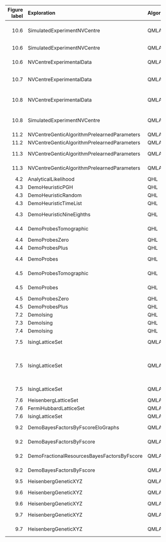|   Figure label | Exploration                                 | Algorithm   |   Experiments |   Particles | Comment                                     | Data folder       | Plot method                              |   Plot level | Folder                                          | Name                          | Run time        |
|---------------:|:--------------------------------------------|:------------|--------------:|------------:|:--------------------------------------------|:------------------|:-----------------------------------------|-------------:|:------------------------------------------------|:------------------------------|:----------------|
|           10.6 | SimulatedExperimentNVCentre                 | QMLA        |          1000 |        3000 | (b) Simulation data                         | 2019/Oct_02/18_16 | plot_dynamics_multiple_models            |            1 | performance                                     | dynamics                      | 0 days 16:40:00 |
|           10.6 | SimulatedExperimentNVCentre                 | QMLA        |          1000 |        3000 | Simulation data                             | 2019/Oct_02/18_16 | _plot_model_terms                        |            1 | single\_instance\_plots/qmla\_1/                | composition\_of\_models       | 0 days 16:40:00 |
|           10.6 | NVCentreExperimentalData                    | QMLA        |          1000 |        3000 | Experimental data                           | 2019/Oct_02/18_01 | _plot_model_terms                        |            1 | single\_instance\_plots/qmla\_1/                | composition\_of\_models       | 0 days 16:40:00 |
|           10.7 | NVCentreExperimentalData                    | QMLA        |          1000 |        3000 | (a) Experimental data                       | 2019/Oct_02/18_01 | plot_dynamics_multiple_models            |            1 | performance                                     | dynamics                      | 0 days 16:40:00 |
|           10.8 | NVCentreExperimentalData                    | QMLA        |          1000 |        3000 | (b) Experimental data                       | 2019/Oct_02/18_01 | plot_terms_and_parameters                |            1 | champion\_models                                | terms\_and\_params            | 0 days 16:40:00 |
|           10.8 | SimulatedExperimentNVCentre                 | QMLA        |          1000 |        3000 | (a) Simulation data                         | 2019/Oct_02/18_16 | plot_terms_and_parameters                |            1 | champion\_models                                | terms\_and\_params            | 0 days 16:40:00 |
|           11.2 | NVCentreGenticAlgorithmPrelearnedParameters | QMLA        |             2 |           5 | (Right) times                               | Sep_09/12_00      | generate_evaluation_data                 |            1 | evaluation                                      | times                         | 0 days 00:25:00 |
|           11.2 | NVCentreGenticAlgorithmPrelearnedParameters | QMLA        |             2 |           5 | (Left) probes                               | Sep_09/12_00      | generate_evaluation_data                 |            1 | evaluation                                      | probes                        | 0 days 00:25:00 |
|           11.3 | NVCentreGenticAlgorithmPrelearnedParameters | QMLA        |             2 |           5 | Subfigure (b)                               | Sep_09/12_00      | _plot_dynamics                           |            1 | single\_instance\_plots/qmla\_1/model\_training | dynamics                      | 0 days 00:25:00 |
|           11.3 | NVCentreGenticAlgorithmPrelearnedParameters | QMLA        |             2 |           5 | Subfigure (a)                               | Sep_09/12_00      | _plot_gene_pool_progression              |            1 | single\_instance\_plots/qmla\_1                 | gene\_pool\_progression       | 0 days 00:25:00 |
|            4.2 | AnalyticalLikelihood                        | QHL         |           500 |        2000 |                                             | Nov_16/14_28      | _plot_learning_summary                   |            4 | single\_instance\_plots/model\_training         | learning\_summary             | 0 days 00:11:55 |
|            4.3 | DemoHeuristicPGH                            | QHL         |          1000 |        3000 | PGH                                         | Nov_27/19_39      | _plot_heuristic_attributes               |            4 | single\_instance\_plots/qmla\_1/model\_training | heuristic\_attributes         | 0 days 00:09:41 |
|            4.3 | DemoHeuristicRandom                         | QHL         |          1000 |        3000 | Random                                      | Nov_27/19_47      | _plot_heuristic_attributes               |            4 | single\_instance\_plots/qmla\_1/model\_training | heuristic\_attributes         | 0 days 00:09:51 |
|            4.3 | DemoHeuristicTimeList                       | QHL         |          1000 |        3000 | Time list                                   | Nov_27/19_42      | _plot_heuristic_attributes               |            4 | single\_instance\_plots/qmla\_1/model\_training | heuristic\_attributes         | 0 days 00:10:16 |
|            4.3 | DemoHeuristicNineEighths                    | QHL         |          1000 |        3000 | (9/8)^k heuristic                           | Nov_27/19_40      | _plot_heuristic_attributes               |            4 | single\_instance\_plots/qmla\_1/model\_training | heuristic\_attributes         | 0 days 00:08:42 |
|            4.4 | DemoProbesTomographic                       | QHL         |          1000 |        3000 | tomographic probes                          | Nov_27/14_46      | _plot_heuristic_attributes               |            4 | single\_instance\_plots/qmla\_1/model\_training | probes\_bloch\_sphere         | 0 days 00:13:20 |
|            4.4 | DemoProbesZero                              | QHL         |          1000 |        3000 | |0> probe                                   | Nov_27/14_45      | _plot_heuristic_attributes               |            4 | single\_instance\_plots/qmla\_1/                | probes\_bloch\_sphere         | 0 days 00:13:20 |
|            4.4 | DemoProbesPlus                              | QHL         |          1000 |        3000 | |+> probe                                   | Nov_27/14_43      | _plot_heuristic_attributes               |            4 | single\_instance\_plots/qmla\_1                 | probes\_bloch\_sphere         | 0 days 00:13:20 |
|            4.4 | DemoProbes                                  | QHL         |          1000 |        3000 | random probes                               | Nov_27/14_47      | _plot_heuristic_attributes               |            4 | single\_instance\_plots/qmla\_1/model\_training | probes\_bloch\_sphere         | 0 days 00:13:20 |
|            4.5 | DemoProbesTomographic                       | QHL         |          1000 |        3000 | tomographic probes                          | Nov_27/14_46      | _plot_heuristic_attributes               |            4 | single\_instance\_plots/model\_training         | heuristic\_attributes         | 0 days 00:13:20 |
|            4.5 | DemoProbes                                  | QHL         |          1000 |        3000 | random probes                               | Nov_27/14_47      | _plot_heuristic_attributes               |            4 | single\_instance\_plots/model\_training         | heuristic\_attributes         | 0 days 00:13:20 |
|            4.5 | DemoProbesZero                              | QHL         |          1000 |        3000 | |0> probe                                   | Nov_27/14_45      | _plot_heuristic_attributes               |            4 | single\_instance\_plots/model\_training         | heuristic\_attributes         | 0 days 00:13:20 |
|            4.5 | DemoProbesPlus                              | QHL         |          1000 |        3000 | |+> probe                                   | Nov_27/14_43      | _plot_heuristic_attributes               |            4 | single\_instance\_plots/model\_training         | heuristic\_attributes         | 0 days 00:13:20 |
|            7.2 | DemoIsing                                   | QHL         |           500 |        5000 |                                             | Nov_18/13_56      | _plot_learning_summary                   |            6 | single\_instance\_plots                         | learning\_summary             | 0 days 03:13:50 |
|            7.3 | DemoIsing                                   | QHL         |          1000 |        5000 |                                             | Nov_18/13_56      | _plot_learning_summary                   |            6 | single\_instance\_plots                         | learning\_summary             | 0 days 03:13:50 |
|            7.4 | DemoIsing                                   | QHL         |          1000 |        5000 |                                             | Nov_18/13_56      | _plot_dynamics                           |            6 | single\_instance\_plots                         | dynamics                      | 0 days 03:13:50 |
|            7.5 | IsingLatticeSet                             | QMLA        |          1000 |        4000 | Subfigures (c),(d)                          | Nov_19/12_04      | _plot_dynamics_all_models_on_branches    |            2 | single\_instance\_plots/qmla\_1/branches        | dynamics\_branch\_1.png       | 0 days 03:36:40 |
|            7.5 | IsingLatticeSet                             | QMLA        |          1000 |        4000 | Overall figure combines default plots below | Nov_19/12_04      | N/A                                      |            1 | single\_instance\_plots                         |                               | 0 days 03:36:40 |
|            7.5 | IsingLatticeSet                             | QMLA        |          1000 |        4000 | Subfigure (e)                               | Nov_19/12_04      | _plot_bayes_factors                      |            3 | single\_instance\_plots/qmla\_1/                | bayes\_factors.png            | 0 days 03:36:40 |
|            7.6 | HeisenbergLatticeSet                        | QMLA        |          1000 |        4000 | Heisenberg                                  | Oct_22/20_45      | plot_scores                              |            1 | performance                                     | model\_wins                   | 0 days 05:33:20 |
|            7.6 | FermiHubbardLatticeSet                      | QMLA        |          1000 |        4000 | Hubbard                                     | Oct_02/00_09      | plot_scores                              |            1 | performance                                     | model\_wins                   | 1 days 09:20:00 |
|            7.6 | IsingLatticeSet                             | QMLA        |          1000 |        4000 | Ising                                       | Sep_30/22_40      | plot_scores                              |            1 | performance                                     | model\_wins                   | 0 days 05:33:20 |
|            9.2 | DemoBayesFactorsByFscoreEloGraphs           | QMLA        |           500 |        2500 | Subfigure (d)                               | Dec_09/12_32      | _plot_bayes_factors                      |            3 | single\_instance\_plots/qmla\_1/                | bayes\_factors\_by\_f\_score  | 0 days 01:06:40 |
|            9.2 | DemoBayesFactorsByFscore                    | QMLA        |          1000 |        5000 | Subfigure (c)                               | Dec_09/12_33      | _plot_bayes_factors                      |            3 | single\_instance\_plots/qmla\_1/                | bayes\_factors\_by\_f\_score  | 0 days 01:06:40 |
|            9.2 | DemoFractionalResourcesBayesFactorsByFscore | QMLA        |           500 |        2500 | Subfigure (b)                               | Dec_09/12_31      | _plot_bayes_factors                      |            3 | single\_instance\_plots/qmla\_1/                | bayes\_factors\_by\_f\_score  | 0 days 01:06:40 |
|            9.2 | DemoBayesFactorsByFscore                    | QMLA        |           500 |        2500 | Subfigure (a)                               | Dec_09/12_29      | _plot_bayes_factors                      |            3 | single\_instance\_plots/qmla\_1/                | bayes\_factors\_by\_f\_score  | 0 days 01:06:40 |
|            9.5 | HeisenbergGeneticXYZ                        | QMLA        |           500 |        2500 |                                             | Dec_10/14_40      | plot_rating_progress_single_model_static |            2 | single\_instance\_plots/qmla\_1/                | ratings\_progress\_champion   | 0 days 01:06:40 |
|            9.6 | HeisenbergGeneticXYZ                        | QMLA        |           500 |        2500 | pie chart inset                             | Dec_10/14_40      | plot_selection_probabilities             |            5 | single\_instance\_plots/qmla\_1/                | selection\_probabilities      | 0 days 01:06:40 |
|            9.6 | HeisenbergGeneticXYZ                        | QMLA        |           500 |        2500 | main figure                                 | Dec_10/14_40      | plot_model_ratings                       |            4 | single\_instance\_plots/qmla\_1/                | ratings                       | 0 days 01:06:40 |
|            9.7 | HeisenbergGeneticXYZ                        | QMLA        |           500 |        2500 | Subfigure (b)                               | Dec_10/16_12      | _plot_gene_pool_progression              |            4 | single\_instance\_plots/qmla\_1/                | gene\_pool\_progression       | 0 days 06:23:20 |
|            9.7 | HeisenbergGeneticXYZ                        | QMLA        |           500 |        2500 | Subfigure (a)                               | Dec_10/16_12      | plot_models_ratings_against_generation   |            4 | single\_instance\_plots/qmla\_1/                | elo\_ratings\_of\_all\_models | 0 days 06:23:20 |